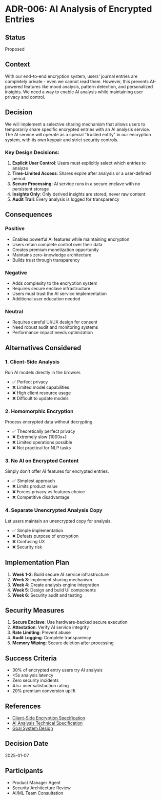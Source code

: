 # ADR-006: AI Analysis of Encrypted Entries

## Status
Proposed

## Context
With our end-to-end encryption system, users' journal entries are completely private - even we cannot read them. However, this prevents AI-powered features like mood analysis, pattern detection, and personalized insights. We need a way to enable AI analysis while maintaining user privacy and control.

## Decision
We will implement a selective sharing mechanism that allows users to temporarily share specific encrypted entries with an AI analysis service. The AI service will operate as a special "trusted entity" in our encryption system, with its own keypair and strict security controls.

### Key Design Decisions:
1. **Explicit User Control**: Users must explicitly select which entries to analyze
2. **Time-Limited Access**: Shares expire after analysis or a user-defined period
3. **Secure Processing**: AI service runs in a secure enclave with no persistent storage
4. **Insights Only**: Only derived insights are stored, never raw content
5. **Audit Trail**: Every analysis is logged for transparency

## Consequences

### Positive
- Enables powerful AI features while maintaining encryption
- Users retain complete control over their data
- Creates premium monetization opportunity
- Maintains zero-knowledge architecture
- Builds trust through transparency

### Negative
- Adds complexity to the encryption system
- Requires secure enclave infrastructure
- Users must trust the AI service implementation
- Additional user education needed

### Neutral
- Requires careful UI/UX design for consent
- Need robust audit and monitoring systems
- Performance impact needs optimization

## Alternatives Considered

### 1. Client-Side Analysis
Run AI models directly in the browser.
- ✅ Perfect privacy
- ❌ Limited model capabilities
- ❌ High client resource usage
- ❌ Difficult to update models

### 2. Homomorphic Encryption
Process encrypted data without decrypting.
- ✅ Theoretically perfect privacy
- ❌ Extremely slow (1000x+)
- ❌ Limited operations possible
- ❌ Not practical for NLP tasks

### 3. No AI on Encrypted Content
Simply don't offer AI features for encrypted entries.
- ✅ Simplest approach
- ❌ Limits product value
- ❌ Forces privacy vs features choice
- ❌ Competitive disadvantage

### 4. Separate Unencrypted Analysis Copy
Let users maintain an unencrypted copy for analysis.
- ✅ Simple implementation
- ❌ Defeats purpose of encryption
- ❌ Confusing UX
- ❌ Security risk

## Implementation Plan

1. **Week 1-2**: Build secure AI service infrastructure
2. **Week 3**: Implement sharing mechanism
3. **Week 4**: Create analysis engine integration
4. **Week 5**: Design and build UI components
5. **Week 6**: Security audit and testing

## Security Measures

1. **Secure Enclave**: Use hardware-backed secure execution
2. **Attestation**: Verify AI service integrity
3. **Rate Limiting**: Prevent abuse
4. **Audit Logging**: Complete transparency
5. **Memory Wiping**: Secure deletion after processing

## Success Criteria

- 30% of encrypted entry users try AI analysis
- <5s analysis latency
- Zero security incidents
- 4.5+ user satisfaction rating
- 20% premium conversion uplift

## References
- [Client-Side Encryption Specification](../encryption/client-side-encryption.md)
- [AI Analysis Technical Specification](../ai-analysis/technical-specification.md)
- [Goal System Design](../core/goal-system-design-v2.md)

## Decision Date
2025-01-07

## Participants
- Product Manager Agent
- Security Architecture Review
- AI/ML Team Consultation